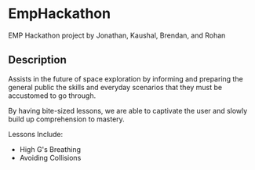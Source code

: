 # EmpHackathon
EMP Hackathon project by Jonathan, Kaushal, Brendan, and Rohan


## Description

Assists in the future of space exploration
by informing and preparing the general public the skills
and everyday scenarios that they must be accustomed to go through.

By having bite-sized lessons, we are able to captivate the user
and slowly build up comprehension to mastery.

Lessons Include:
* High G's Breathing
* Avoiding Collisions
  
